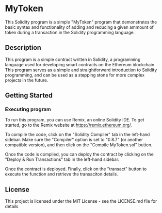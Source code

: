 # MyToken

This Solidity program is a simple "MyToken" program that demonstrates the basic syntax and functionality of adding and reducing a given ammount of token during a transaction in the Solidity programming language.

## Description

This program is a simple contract written in Solidity, a programming language used for developing smart contracts on the Ethereum blockchain. This program serves as a simple and straightforward introduction to Solidity programming, and can be used as a stepping stone for more complex projects in the future.

## Getting Started

### Executing program

To run this program, you can use Remix, an online Solidity IDE. To get started, go to the Remix website at https://remix.ethereum.org/.


To compile the code, click on the "Solidity Compiler" tab in the left-hand sidebar. Make sure the "Compiler" option is set to "0.8.7" (or another compatible version), and then click on the "Compile MyToken.sol" button.

Once the code is compiled, you can deploy the contract by clicking on the "Deploy & Run Transactions" tab in the left-hand sidebar.

Once the contract is deployed. Finally, click on the "transact" button to execute the function and retrieve the transaciton details.


## License

This project is licensed under the MIT License - see the LICENSE.md file for details
